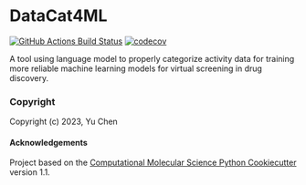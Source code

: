 DataCat4ML
==============================
[//]: # (Badges)
[![GitHub Actions Build Status](https://github.com/REPLACE_WITH_OWNER_ACCOUNT/datacat4ml/workflows/CI/badge.svg)](https://github.com/REPLACE_WITH_OWNER_ACCOUNT/datacat4ml/actions?query=workflow%3ACI)
[![codecov](https://codecov.io/gh/REPLACE_WITH_OWNER_ACCOUNT/DataCat4ML/branch/main/graph/badge.svg)](https://codecov.io/gh/REPLACE_WITH_OWNER_ACCOUNT/DataCat4ML/branch/main)


A tool using language model to properly categorize activity data for training more reliable machine learning models for virtual screening in drug discovery.

### Copyright

Copyright (c) 2023, Yu Chen


#### Acknowledgements
 
Project based on the 
[Computational Molecular Science Python Cookiecutter](https://github.com/molssi/cookiecutter-cms) version 1.1.
